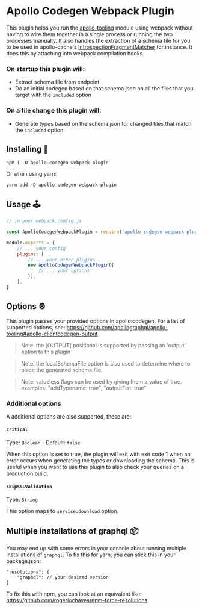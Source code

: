 # Apollo Codegen Webpack Plugin

This plugin helps you run the [apollo-tooling](https://github.com/apollographql/apollo-tooling#apollo-clientcodegen-output) module using webpack without having to wire them together in a single process or running the two processes manually. It also handles the extraction of a schema file for you to be used in apollo-cache's [IntrospectionFragmentMatcher](https://www.apollographql.com/docs/react/advanced/fragments#fragment-matcher) for instance. It does this by attaching into webpack compilation hooks.

### On startup this plugin will:
- Extract schema file from endpoint
- Do an initial codegen based on that schema.json on all the files that you target with the `included` option

### On a file change this plugin will:
- Generate types based on the schema.json for changed files that match the `included` option

## Installing 💾

```
npm i -D apollo-codegen-webpack-plugin
```
Or when using yarn:
```
yarn add -D apollo-codegen-webpack-plugin
```

## Usage 🕹

```js
// in your webpack.config.js

const ApolloCodegenWebpackPlugin = require('apollo-codegen-webpack-plugin');

module.exports = {
    // ... your config
    plugins: [
        // ... your other plugins
        new ApolloCodegenWebpackPlugin({
            // ... your options
        }),
    ],
}
```

## Options ⚙

This plugin passes your provided options in  apollo:codegen. For a list of supported options, see: https://github.com/apollographql/apollo-tooling#apollo-clientcodegen-output

> Note: the [OUTPUT] positional is supported by passing an 'output' option to this plugin

> Note: the localSchemaFile option is also used to determine where to place the generated schema file.

> Note: valueless flags can be used by giving them a value of true. examples: "addTypename: true", "outputFlat: true"

### Additional options

A additional options are also supported, these are:

#### `critical`
Type: `Boolean` - Default: `false`

When this option is set to true, the plugin will exit with exit code 1 when an error occurs when generating the types or downloading the schema. This is useful when you want to use this plugin to also check your queries on a production build.

#### `skipSSLValidation`
Type: `String`

This option maps to `service:download` option.

## Multiple installations of graphql 📦

You may end up with some errors in your console about running multiple installations of `graphql`. To fix this for yarn, you can stick this in your package.json:

```
"resolutions": {
    "graphql": // your desired version
}
```

To fix this with npm, you can look at an equivalent like: https://github.com/rogeriochaves/npm-force-resolutions
